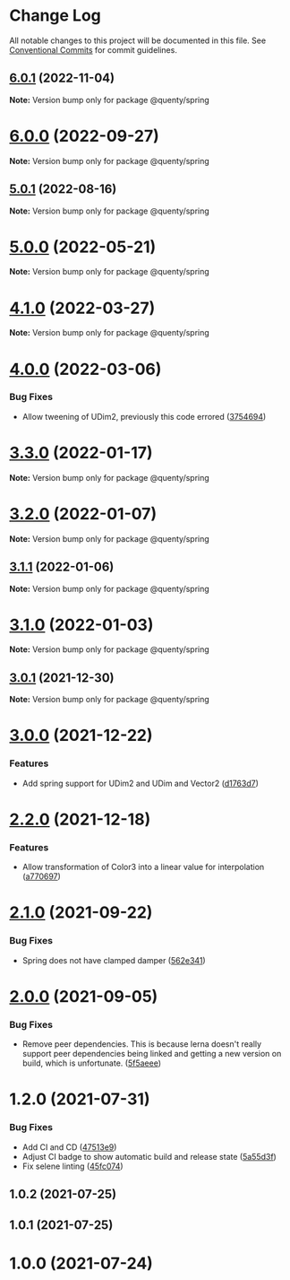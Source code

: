 # Change Log

All notable changes to this project will be documented in this file.
See [Conventional Commits](https://conventionalcommits.org) for commit guidelines.

## [6.0.1](https://github.com/Quenty/NevermoreEngine/compare/@quenty/spring@6.0.0...@quenty/spring@6.0.1) (2022-11-04)

**Note:** Version bump only for package @quenty/spring





# [6.0.0](https://github.com/Quenty/NevermoreEngine/compare/@quenty/spring@5.0.1...@quenty/spring@6.0.0) (2022-09-27)

**Note:** Version bump only for package @quenty/spring





## [5.0.1](https://github.com/Quenty/NevermoreEngine/compare/@quenty/spring@5.0.0...@quenty/spring@5.0.1) (2022-08-16)

**Note:** Version bump only for package @quenty/spring





# [5.0.0](https://github.com/Quenty/NevermoreEngine/compare/@quenty/spring@4.1.0...@quenty/spring@5.0.0) (2022-05-21)

**Note:** Version bump only for package @quenty/spring





# [4.1.0](https://github.com/Quenty/NevermoreEngine/compare/@quenty/spring@4.0.0...@quenty/spring@4.1.0) (2022-03-27)

**Note:** Version bump only for package @quenty/spring





# [4.0.0](https://github.com/Quenty/NevermoreEngine/compare/@quenty/spring@3.3.0...@quenty/spring@4.0.0) (2022-03-06)


### Bug Fixes

* Allow tweening of UDim2, previously this code errored ([3754694](https://github.com/Quenty/NevermoreEngine/commit/375469496d1b32fc27f947b43a9393edc52d72ad))





# [3.3.0](https://github.com/Quenty/NevermoreEngine/compare/@quenty/spring@3.2.0...@quenty/spring@3.3.0) (2022-01-17)

**Note:** Version bump only for package @quenty/spring





# [3.2.0](https://github.com/Quenty/NevermoreEngine/compare/@quenty/spring@3.1.1...@quenty/spring@3.2.0) (2022-01-07)

**Note:** Version bump only for package @quenty/spring





## [3.1.1](https://github.com/Quenty/NevermoreEngine/compare/@quenty/spring@3.1.0...@quenty/spring@3.1.1) (2022-01-06)

**Note:** Version bump only for package @quenty/spring





# [3.1.0](https://github.com/Quenty/NevermoreEngine/compare/@quenty/spring@3.0.1...@quenty/spring@3.1.0) (2022-01-03)

**Note:** Version bump only for package @quenty/spring





## [3.0.1](https://github.com/Quenty/NevermoreEngine/compare/@quenty/spring@3.0.0...@quenty/spring@3.0.1) (2021-12-30)

**Note:** Version bump only for package @quenty/spring





# [3.0.0](https://github.com/Quenty/NevermoreEngine/compare/@quenty/spring@2.2.0...@quenty/spring@3.0.0) (2021-12-22)


### Features

* Add spring support for UDim2 and UDim and Vector2 ([d1763d7](https://github.com/Quenty/NevermoreEngine/commit/d1763d7cdc65ad5df4bbe38897cd9a446bb61bb1))





# [2.2.0](https://github.com/Quenty/NevermoreEngine/compare/@quenty/spring@2.1.0...@quenty/spring@2.2.0) (2021-12-18)


### Features

* Allow transformation of Color3 into a linear value for interpolation ([a770697](https://github.com/Quenty/NevermoreEngine/commit/a7706970e4de8969bdd0f5a8b54e1803c89f9e87))





# [2.1.0](https://github.com/Quenty/NevermoreEngine/compare/@quenty/spring@2.0.0...@quenty/spring@2.1.0) (2021-09-22)


### Bug Fixes

* Spring does not have clamped damper ([562e341](https://github.com/Quenty/NevermoreEngine/commit/562e34122f302e30fe8362ee99e8b2e4acff4d3f))





# [2.0.0](https://github.com/Quenty/NevermoreEngine/compare/@quenty/spring@1.2.0...@quenty/spring@2.0.0) (2021-09-05)


### Bug Fixes

* Remove peer dependencies. This is because lerna doesn't really support peer dependencies being linked and getting a new version on build, which is unfortunate. ([5f5aeee](https://github.com/Quenty/NevermoreEngine/commit/5f5aeeea8de9975435309e53679f0ef7064f9dd0))





# 1.2.0 (2021-07-31)


### Bug Fixes

* Add CI and CD ([47513e9](https://github.com/Quenty/NevermoreEngine/commit/47513e9b568162707534af132396dd8756947dd3))
* Adjust CI badge to show automatic build and release state ([5a55d3f](https://github.com/Quenty/NevermoreEngine/commit/5a55d3f19bf8d66a760d67da9b56ed47fab74656))
* Fix selene linting ([45fc074](https://github.com/Quenty/NevermoreEngine/commit/45fc07489ee59127ac6582689f19a0e87c1e5b5a))



## 1.0.2 (2021-07-25)



## 1.0.1 (2021-07-25)



# 1.0.0 (2021-07-24)

